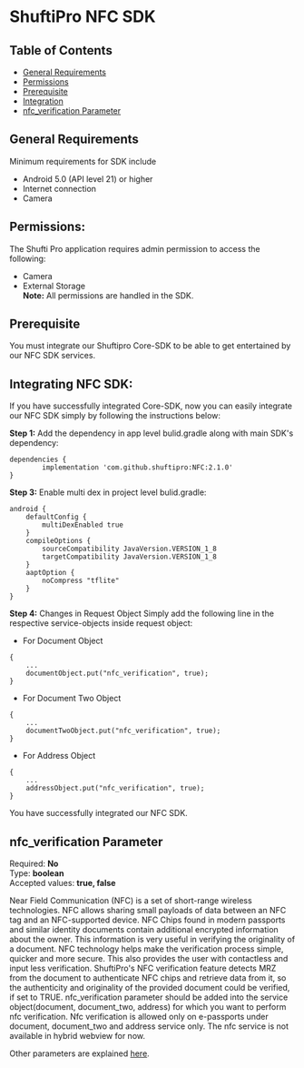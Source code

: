 # ShuftiPro NFC SDK
## Table of Contents
* [General Requirements](#general-requirements)
* [Permissions](#permissions)
* [Prerequisite](#prerequisite)
* [Integration](#integrating-nfc-sdk)
* [nfc_verification Parameter](#nfc_verification-parameter)

## General Requirements
Minimum requirements for SDK include
- Android 5.0 (API level 21) or higher
- Internet connection
- Camera
## Permissions:
The Shufti Pro application requires admin permission to access the following:
- Camera
- External Storage<br>
**Note:** All permissions are handled in the SDK.
## Prerequisite
You must integrate our Shuftipro Core-SDK to be able to get entertained by our NFC SDK services.
## Integrating NFC SDK:
If you have successfully integrated Core-SDK, now you can easily integrate our NFC SDK simply by following the instructions below:
 
**Step 1:** Add the dependency in app level bulid.gradle along with main SDK's dependency:
```
dependencies {
		implementation 'com.github.shuftipro:NFC:2.1.0'
}
```
**Step 3:** Enable multi dex in project level bulid.gradle:
```
android {
    defaultConfig {
        multiDexEnabled true
    }
    compileOptions {
        sourceCompatibility JavaVersion.VERSION_1_8
        targetCompatibility JavaVersion.VERSION_1_8
    }
    aaptOption {
        noCompress "tflite"
    }
}
```
**Step 4:** Changes in Request Object
Simply add the following line in the respective service-objects inside request object:

- For Document Object 
```
{
    ...
	documentObject.put("nfc_verification", true);
}
```

- For Document Two Object
```
{
    ...
    documentTwoObject.put("nfc_verification", true);
}
```
- For Address Object
```
{
    ...
    addressObject.put("nfc_verification", true);
}
```
You have successfully integrated our NFC SDK.
## nfc_verification Parameter 
Required: **No**<br>
Type: **boolean**<br>
Accepted values: **true, false**<br>

Near Field Communication (NFC) is a set of short-range wireless technologies. NFC allows sharing small payloads of data between an NFC tag and an NFC-supported device. NFC Chips found in modern passports and similar identity documents contain additional encrypted information about the owner. This information is very useful in verifying the originality of a document. NFC technology helps make the verification process simple, quicker and more secure. This also provides the user with contactless and input less verification. ShuftiPro's NFC verification feature detects MRZ from the document to authenticate NFC chips and retrieve data from it, so the authenticity and originality of the provided document could be verified, if set to TRUE. nfc_verification parameter should be added into the service object(document, document_two, address) for which you want to perform nfc verification. Nfc verification is allowed only on e-passports under document, document_two and address service only. The nfc service is not available in hybrid webview for now.

Other parameters are explained [here](#Request-Object-Parameters).